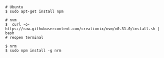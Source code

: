 	# Ubuntu
	$ sudo apt-get install npm

	# nvm
	$  curl -o- https://raw.githubusercontent.com/creationix/nvm/v0.31.0/install.sh | bash
	# reopen terminal

	$ nrm
	$ sudo npm install -g nrm

